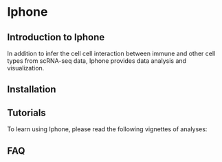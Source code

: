 # Iphone
## Introduction to Iphone

In addition to infer the cell cell interaction  between immune and other cell types from scRNA-seq data, Iphone provides data analysis and visualization.

## Installation


## Tutorials

To learn using Iphone, please read the following vignettes of analyses:

## FAQ




   
